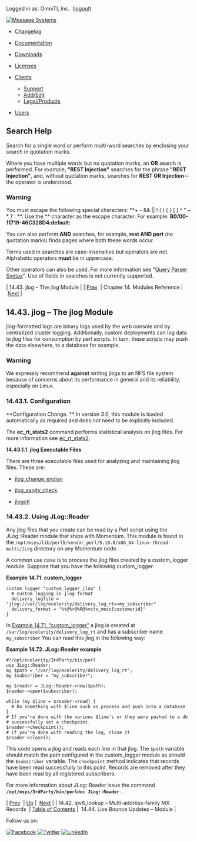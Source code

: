 Logged in as: OmniTI, Inc.  ([logout](https://support.messagesystems.com/logout.php))

[![Message Systems](https://support.messagesystems.com/images/ms-white205.png)](https://support.messagesystems.com/start.php) 

*   [Changelog](https://support.messagesystems.com/start.php?show=changelog)
*   [Documentation](https://support.messagesystems.com/docs/)
*   [Downloads](https://support.messagesystems.com/start.php)

*   [Licenses](https://support.messagesystems.com/license_summary.php)
*   <a href="">Clients</a>
    *   [Support](https://support.messagesystems.com/cs.php)
    *   [Add/Edit](https://support.messagesystems.com/edit_client.php)
    *   [Legal/Products](https://support.messagesystems.com/edit_products.php)
*   [Users](https://support.messagesystems.com/edit_customer.php)

## Search Help

Search for a single word or perform multi-word searches by enclosing your search in quotation marks.

Where you have multiple words but no quotation marks, an **OR** search is performed. For example, **"REST Injection"** searches for the phrase **"REST Injection"**, and, without quotation marks, searches for **REST OR Injection**--the operator is understood.

### Warning

You must escape the following special characters: **+ - && || ! ( ) { } [ ] ^ " ~ * ? : \**. Use the **\** character as the escape character. For example: **B0/00-11719-46C328D4\:default\:**

You can also perform **AND** searches, for example, **rest AND port** (no quotation marks) finds pages where both these words occur.

Terms used in searches are case-insensitive but operators are not. Alphabetic operators **must** be in uppercase.

Other operators can also be used. For more information see "[Query Parser Syntax](https://lucene.apache.org/core/old_versioned_docs/versions/3_0_0/queryparsersyntax.html)". Use of fields in searches is not currently supported.

| 14.43. jlog – The jlog Module |
| [Prev](modules.ipv6_lookup.php)  | Chapter 14. Modules Reference |  [Next](modules.live.bounce.updates.php) |

## 14.43. jlog – The jlog Module

<a class="indexterm" name="idp20267248"></a>

jlog-formatted logs are binary logs used by the web console and by centralized cluster logging. Additionally, custom deployments can log data to jlog files for consumption by perl scripts. In turn, these scripts may push the data elsewhere, to a database for example.

### Warning

We expressly recommend **against** writing jlogs to an NFS file system because of concerns about its performance in general and its reliability, especially on Linux.

### 14.43.1. Configuration

**Configuration Change. ** In version 3.0, this module is loaded automatically as required and does not need to be explicitly included.

The **ec_rt_stats2** command performs statistical analysis on jlog files. For more information see [ec_rt_stats2](executable.ec_rt_stats2.php "ec_rt_stats2").

**14.43.1.1. jlog Executable Files**

There are three executable files used for analyzing and maintaining jlog files. These are:

*   [jlog_change_endian](executable.jlog_change_endian.php "jlog_change_endian")

*   [jlog_sanity_check](executable.jlog_sanity_check.php "jlog_sanity_check")

*   [jlogctl](executable.jlogctl.php "jlogctl")

### 14.43.2. Using JLog::Reader

Any jlog files that you create can be read by a Perl script using the JLog::Reader module that ships with Momentum. This module is found in the `/opt/msys/lib/perl5/vendor_perl/5.10.0/x86_64-linux-thread-multi/JLog` directory on any Momentum node.

A common use case is to process the jlog files created by a custom_logger module. Suppose that you have the following custom_logger:

<a name="modules.jlog.reader.custom_logger.example"></a>

**Example 14.71. custom_logger**

```
custom_logger "custom_logger_jlog" {
  # custom logging in jlog format
  delivery_logfile = "jlog://var/log/ecelerity/delivery_log_rt=>my_subscriber"
  delivery_format = "%t@%r@%R@%vctx_mess{customerid}"
}
```

In [Example 14.71, “custom_logger”](modules.jlog.php#modules.jlog.reader.custom_logger.example "Example 14.71. custom_logger") a jlog is created at `/var/log/ecelerity/delivery_log_rt` and has a subscriber name `my_subscriber` You can read this jlog in the following way:

<a name="crm.processing.logs.jlog.reader.example"></a>

**Example 14.72. JLog::Reader example**

```
#!/opt/ecelerity/3rdParty/bin/perl
use JLog::Reader;
my $path = "/var/log/ecelerity/delivery_log_rt";
my $subscriber = "my_subscriber";

my $reader = JLog::Reader->new($path);
$reader->open($subscriber);

while (my $line = $reader->read) {
  # Do something with $line such as process and push into a database
}
# If you're done with the various $line's or they were pushed to a db
# successfully set a checkpoint.
$reader->checkpoint();
# if you're done with reading the log, close it
$reader->close();
```

This code opens a jlog and reads each line in that jlog. The `$path` variable should match the path configured in the custom_logger module as should the `$subscriber` variable. The `checkpoint` method indicates that records have been read successfully to this point. Records are removed after they have been read by all registered subscribers.

For more information about JLog::Reader issue the command **`/opt/msys/3rdParty/bin/perldoc JLog::Reader`**              .

| [Prev](modules.ipv6_lookup.php)  | [Up](modules.php) |  [Next](modules.live.bounce.updates.php) |
| 14.42. ipv6_lookup – Multi-address-family MX Records  | [Table of Contents](index.php) |  14.44. Live Bounce Updates – Module |

Follow us on:

[![Facebook](https://support.messagesystems.com/images/icon-facebook.png)](http://www.facebook.com/messagesystems) [![Twitter](https://support.messagesystems.com/images/icon-twitter.png)](http://twitter.com/#!/MessageSystems) [![LinkedIn](https://support.messagesystems.com/images/icon-linkedin.png)](http://www.linkedin.com/company/message-systems)